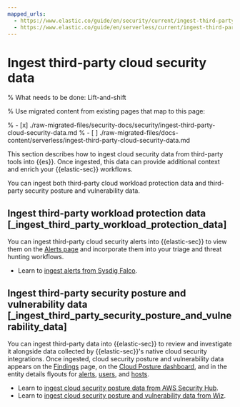 ```yaml
---
mapped_urls:
  - https://www.elastic.co/guide/en/security/current/ingest-third-party-cloud-security-data.html
  - https://www.elastic.co/guide/en/serverless/current/ingest-third-party-cloud-security-data.html
---
```


# Ingest third-party cloud security data

% What needs to be done: Lift-and-shift

% Use migrated content from existing pages that map to this page:

% - [x] ./raw-migrated-files/security-docs/security/ingest-third-party-cloud-security-data.md
% - [ ] ./raw-migrated-files/docs-content/serverless/ingest-third-party-cloud-security-data.md

This section describes how to ingest cloud security data from third-party tools into {{es}}. Once ingested, this data can provide additional context and enrich your {{elastic-sec}} workflows.

You can ingest both third-party cloud workload protection data and third-party security posture and vulnerability data.


## Ingest third-party workload protection data [_ingest_third_party_workload_protection_data] 

You can ingest third-party cloud security alerts into {{elastic-sec}} to view them on the [Alerts page](/solutions/security/advanced-entity-analytics/view-analyze-risk-score-data.md#alerts-page) and incorporate them into your triage and threat hunting workflows.

* Learn to [ingest alerts from Sysdig Falco](/solutions/security/cloud/ingest-cncf-falco-data.md).


## Ingest third-party security posture and vulnerability data [_ingest_third_party_security_posture_and_vulnerability_data] 

You can ingest third-party data into {{elastic-sec}} to review and investigate it alongside data collected by {{elastic-sec}}'s native cloud security integrations. Once ingested, cloud security posture and vulnerability data appears on the [Findings](/solutions/security/cloud/findings-page.md) page, on the [Cloud Posture dashboard](/solutions/security/cloud/cloud-security-posture-dashboard.md), and in the entity details flyouts for [alerts](/solutions/security/detect-and-alert/view-detection-alert-details.md#insights-section), [users](/solutions/security/explore/users-page.md#user-details-flyout), and [hosts](/solutions/security/explore/hosts-page.md#host-details-flyout).

* Learn to [ingest cloud security posture data from AWS Security Hub](/solutions/security/cloud/ingest-aws-security-hub-data.md).
* Learn to [ingest cloud security posture and vulnerability data from Wiz](/solutions/security/cloud/ingest-wiz-data.md).




